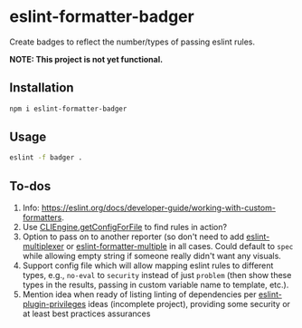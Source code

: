 # eslint-formatter-badger

Create badges to reflect the number/types of passing eslint rules.

**NOTE: This project is not yet functional.**

## Installation

```sh
npm i eslint-formatter-badger
```

## Usage

```sh
eslint -f badger .
```

## To-dos

1. Info:
    <https://eslint.org/docs/developer-guide/working-with-custom-formatters>.
1. Use [CLIEngine.getConfigForFile](https://eslint.org/docs/developer-guide/nodejs-api#cliengine-getconfigforfile)
    to find rules in action?
1. Option to pass on to another reporter (so don't need to add
    [eslint-multiplexer](https://github.com/pimlie/eslint-multiplexer)
    or [eslint-formatter-multiple](https://github.com/halkeye/eslint-formatter-multiple)
    in all cases. Could default to `spec` while allowing empty string
    if someone really didn't want any visuals.
1. Support config file which will allow mapping eslint rules to
    different types, e.g., `no-eval` to `security` instead of just
    `problem` (then show these types in the results, passing in
    custom variable name to template, etc.).
1. Mention idea when ready of listing linting of dependencies per
    [eslint-plugin-privileges](https://github.com/brettz9/eslint-plugin-privileges)
    ideas (incomplete project), providing some security
    or at least best practices assurances
